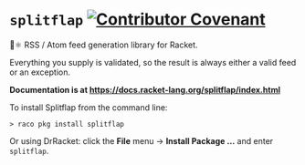 # `splitflap` [![Contributor Covenant](https://img.shields.io/badge/Contributor%20Covenant-2.0-4baaaa.svg)](CODE_OF_CONDUCT.md)

🔖⚛️ RSS / Atom feed generation library for Racket.

Everything you supply is validated, so the result is always either a valid feed or an exception.

**Documentation is at <https://docs.racket-lang.org/splitflap/index.html>**

To install Splitflap from the command line:

    > raco pkg install splitflap

Or using DrRacket: click the **File** menu → **Install Package …** and enter `splitflap`.
